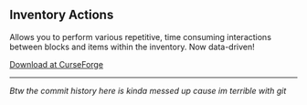## Inventory Actions
Allows you to perform various repetitive, time consuming interactions between blocks and items within the inventory. Now data-driven!

[Download at CurseForge](https://www.curseforge.com/minecraft/mc-mods/inventory-actions)  

---

*Btw the commit history here is kinda messed up cause im terrible with git*